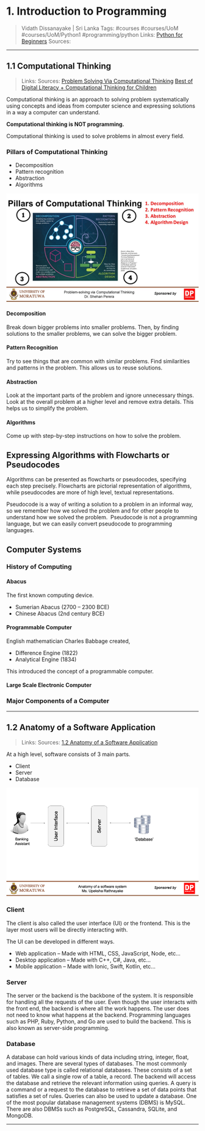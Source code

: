 # 1. Introduction to Programming

> Vidath Dissanayake | Sri Lanka
> Tags: #courses #courses/UoM #courses/UoM/Python1 #programming/python
> Links: [Python for Beginners](Python%20for%20Beginners.md)
> Sources:

---

## 1.1 Computational Thinking

> Links:
> Sources: [Problem Solving Via Computational Thinking](https://www.youtube.com/watch?v=9gzpx7wZ2bI) [Best of Digital Literacy + Computational Thinking for Children](https://www.youtube.com/watch?v=mUXo-S7gzds)

Computational thinking is an approach to solving problem systematically using concepts and ideas from computer science and expressing solutions in a way a computer can understand.

**Computational thinking is NOT programming.**

Computational thinking is used to solve problems in almost every field.

### Pillars of Computational Thinking

- Decomposition
- Pattern recognition
- Abstraction
- Algorithms

![pillars of computational thinking](assets/images/pillars%20of%20computational%20thinking.jpg)
#### Decomposition

Break down bigger problems into smaller problems. Then, by finding solutions to the smaller problems, we can solve the bigger problem.

#### Pattern Recognition

Try to see things that are common with similar problems. Find similarities and patterns in the problem. This allows us to reuse solutions.

#### Abstraction

Look at the important parts of the problem and ignore unnecessary things. Look at the overall problem at a higher level and remove extra details. This helps us to simplify the problem.

#### Algorithms

Come up with step-by-step instructions on how to solve the problem.

## Expressing Algorithms with Flowcharts or Pseudocodes

Algorithms can be presented as flowcharts or pseudocodes, specifying each step precisely.
Flowcharts are pictorial representation of algorithms, while pseudocodes are more of high level, textual representations.

Pseudocode is a way of writing a solution to a problem in an informal way, so we remember how we solved the problem and for other people to understand how we solved the problem.  Pseudocode is not a programming language, but we can easily convert pseudocode to programming languages.

## Computer Systems

### History of Computing

#### Abacus

The first known computing device.
- Sumerian Abacus (2700 – 2300 BCE)
- Chinese Abacus (2nd century BCE)

#### Programmable Computer

English mathematician Charles Babbage created,
- Difference Engine (1822)
- Analytical Engine (1834)

This introduced the concept of a programmable computer.

#### Large Scale Electronic Computer



### Major Components of a Computer

---

## 1.2 Anatomy of a Software Application

> Links:
> Sources: [1.2 Anatomy of a Software Application](https://open.uom.lk/pluginfile.php/4567/mod_hvp/content/5/videos/sources-6209ff3e121dc.mp4)

At a high level, software consists of 3 main parts.
- Client
- Server
- Database

![anatomy of a software application](assets/images/anatomy%20of%20a%20software%20application.png)

### Client

The client is also called the user interface (UI) or the frontend. This is the layer most users will be directly interacting with.

The UI can be developed in different ways.
- Web application – Made with HTML, CSS, JavaScript, Node, etc…
- Desktop application – Made with C++, C#, Java, etc…
- Mobile application – Made with Ionic, Swift, Kotlin, etc…

### Server

The server or the backend is the backbone of the system. It is responsible for handling all the requests of the user. Even though the user interacts with the front end, the backend is where all the work happens. The user does not need to know what happens at the backend. Programming languages such as PHP, Ruby, Python, and Go are used to build the backend. This is also known as server-side programming.

### Database

A database can hold various kinds of data including string, integer, float, and images. There are several types of databases. The most commonly used database type is called relational databases. These consists of a set of tables. We call a single row of a table, a record. The backend will access the database and retrieve the relevant information using queries. A query is a command or a request to the database to retrieve a set of data points that satisfies a set of rules. Queries can also be used to update a database. One of the most popular database management systems (DBMS) is MySQL. There are also DBMSs such as PostgreSQL, Cassandra, SQLite, and MongoDB.

---